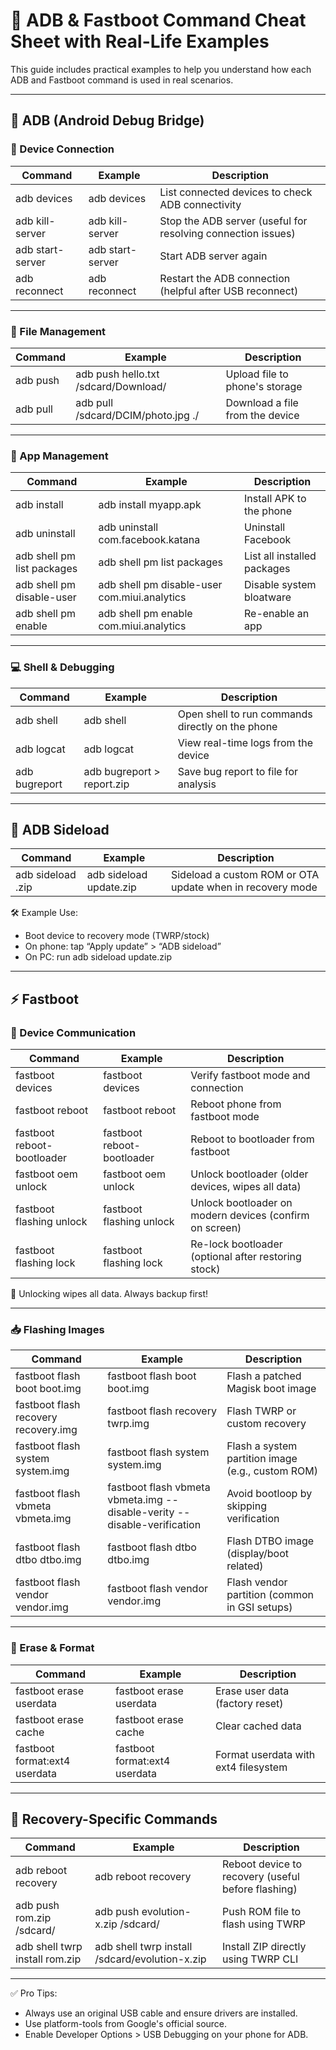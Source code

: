 # 📱 ADB & Fastboot Command Cheat Sheet with Real-Life Examples

This guide includes practical examples to help you understand how each ADB and Fastboot command is used in real scenarios.

---

## 🔌 ADB (Android Debug Bridge)

### 📍 Device Connection

| Command          | Example          | Description                                                  |
| ---------------- | ---------------- | ------------------------------------------------------------ |
| adb devices      | adb devices      | List connected devices to check ADB connectivity             |
| adb kill-server  | adb kill-server  | Stop the ADB server (useful for resolving connection issues) |
| adb start-server | adb start-server | Start ADB server again                                       |
| adb reconnect    | adb reconnect    | Restart the ADB connection (helpful after USB reconnect)     |

---

### 📁 File Management

| Command                   | Example                              | Description                     |
| ------------------------- | ------------------------------------ | ------------------------------- |
| adb push <local> <remote> | adb push hello.txt /sdcard/Download/ | Upload file to phone's storage  |
| adb pull <remote> <local> | adb pull /sdcard/DCIM/photo.jpg ./   | Download a file from the device |

---

### 📱 App Management

| Command                             | Example                                      | Description                 |
| ----------------------------------- | -------------------------------------------- | --------------------------- |
| adb install <apk>                   | adb install myapp.apk                        | Install APK to the phone    |
| adb uninstall <package>             | adb uninstall com.facebook.katana            | Uninstall Facebook          |
| adb shell pm list packages          | adb shell pm list packages                   | List all installed packages |
| adb shell pm disable-user <package> | adb shell pm disable-user com.miui.analytics | Disable system bloatware    |
| adb shell pm enable <package>       | adb shell pm enable com.miui.analytics       | Re-enable an app            |

---

### 💻 Shell & Debugging

| Command       | Example                    | Description                                      |
| ------------- | -------------------------- | ------------------------------------------------ |
| adb shell     | adb shell                  | Open shell to run commands directly on the phone |
| adb logcat    | adb logcat                 | View real-time logs from the device              |
| adb bugreport | adb bugreport > report.zip | Save bug report to file for analysis             |

---

## 🔁 ADB Sideload

| Command                 | Example                 | Description                                               |
| ----------------------- | ----------------------- | --------------------------------------------------------- |
| adb sideload <file>.zip | adb sideload update.zip | Sideload a custom ROM or OTA update when in recovery mode |

🛠 Example Use:

- Boot device to recovery mode (TWRP/stock)
- On phone: tap “Apply update” > “ADB sideload”
- On PC: run adb sideload update.zip

---

## ⚡ Fastboot

### 📍 Device Communication

| Command                    | Example                    | Description                                             |
| -------------------------- | -------------------------- | ------------------------------------------------------- |
| fastboot devices           | fastboot devices           | Verify fastboot mode and connection                     |
| fastboot reboot            | fastboot reboot            | Reboot phone from fastboot mode                         |
| fastboot reboot-bootloader | fastboot reboot-bootloader | Reboot to bootloader from fastboot                      |
| fastboot oem unlock        | fastboot oem unlock        | Unlock bootloader (older devices, wipes all data)       |
| fastboot flashing unlock   | fastboot flashing unlock   | Unlock bootloader on modern devices (confirm on screen) |
| fastboot flashing lock     | fastboot flashing lock     | Re-lock bootloader (optional after restoring stock)     |

🛑 Unlocking wipes all data. Always backup first!

---

### 📥 Flashing Images

| Command                              | Example                                                                  | Description                                       |
| ------------------------------------ | ------------------------------------------------------------------------ | ------------------------------------------------- |
| fastboot flash boot boot.img         | fastboot flash boot boot.img                                             | Flash a patched Magisk boot image                 |
| fastboot flash recovery recovery.img | fastboot flash recovery twrp.img                                         | Flash TWRP or custom recovery                     |
| fastboot flash system system.img     | fastboot flash system system.img                                         | Flash a system partition image (e.g., custom ROM) |
| fastboot flash vbmeta vbmeta.img     | fastboot flash vbmeta vbmeta.img --disable-verity --disable-verification | Avoid bootloop by skipping verification           |
| fastboot flash dtbo dtbo.img         | fastboot flash dtbo dtbo.img                                             | Flash DTBO image (display/boot related)           |
| fastboot flash vendor vendor.img     | fastboot flash vendor vendor.img                                         | Flash vendor partition (common in GSI setups)     |

---

### 🧹 Erase & Format

| Command                       | Example                       | Description                          |
| ----------------------------- | ----------------------------- | ------------------------------------ |
| fastboot erase userdata       | fastboot erase userdata       | Erase user data (factory reset)      |
| fastboot erase cache          | fastboot erase cache          | Clear cached data                    |
| fastboot format:ext4 userdata | fastboot format:ext4 userdata | Format userdata with ext4 filesystem |

---

## 🔄 Recovery-Specific Commands

| Command                        | Example                                        | Description                                        |
| ------------------------------ | ---------------------------------------------- | -------------------------------------------------- |
| adb reboot recovery            | adb reboot recovery                            | Reboot device to recovery (useful before flashing) |
| adb push rom.zip /sdcard/      | adb push evolution-x.zip /sdcard/              | Push ROM file to flash using TWRP                  |
| adb shell twrp install rom.zip | adb shell twrp install /sdcard/evolution-x.zip | Install ZIP directly using TWRP CLI                |

---

✅ Pro Tips:

- Always use an original USB cable and ensure drivers are installed.
- Use platform-tools from Google's official source.
- Enable Developer Options > USB Debugging on your phone for ADB.
